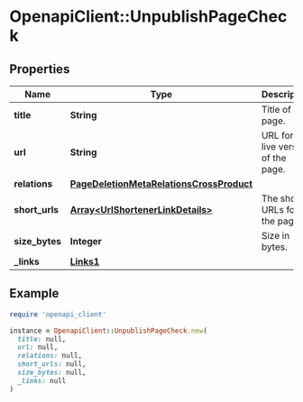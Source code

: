 # OpenapiClient::UnpublishPageCheck

## Properties

| Name | Type | Description | Notes |
| ---- | ---- | ----------- | ----- |
| **title** | **String** | Title of the page. | [optional] |
| **url** | **String** | URL for the live version of the page. | [optional] |
| **relations** | [**PageDeletionMetaRelationsCrossProduct**](PageDeletionMetaRelationsCrossProduct.md) |  | [optional] |
| **short_urls** | [**Array&lt;UrlShortenerLinkDetails&gt;**](UrlShortenerLinkDetails.md) | The short URLs for the page. | [optional] |
| **size_bytes** | **Integer** | Size in bytes. | [optional] |
| **_links** | [**Links1**](Links1.md) |  | [optional] |

## Example

```ruby
require 'openapi_client'

instance = OpenapiClient::UnpublishPageCheck.new(
  title: null,
  url: null,
  relations: null,
  short_urls: null,
  size_bytes: null,
  _links: null
)
```

